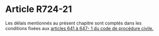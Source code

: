 # Article R724-21

Les délais mentionnés au présent chapitre sont comptés dans les conditions fixées aux <a href='/code-de-procedure-civile/livre-ier-dispositions-communes-a-toutes-les-juridictions/titre-xvii-delais-actes-dhuissier-de-justice-et-notifications/chapitre-ier-la-computation-des-delais/641.md' title='Code de procédure civile - art. 641 (V)'>articles 641 à 647- 1 du code de procédure civile.</a>